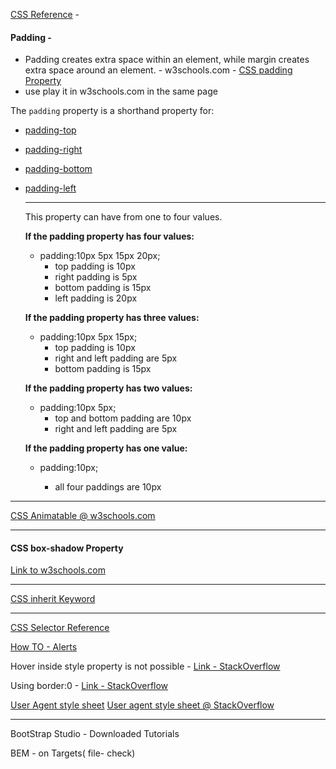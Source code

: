 [CSS Reference](https://www.w3schools.com/cssref/default.asp) -

#### Padding -

* Padding creates extra space within an element, while margin creates extra space around an element. - w3schools.com - [CSS padding Property](https://www.w3schools.com/cssref/pr_padding.asp)
* use play it in w3schools.com in the same page

The `padding` property is a shorthand property for:

-  [padding-top](https://www.w3schools.com/cssref/pr_padding-top.asp)

- [padding-right](https://www.w3schools.com/cssref/pr_padding-right.asp)

- [padding-bottom](https://www.w3schools.com/cssref/pr_padding-bottom.asp)

- [padding-left](https://www.w3schools.com/cssref/pr_padding-left.asp)

  ***

  This property can have from one to four values.

  **If the padding property has four values:**

  - padding:10px 5px 15px 20px;
    - top padding is 10px
    - right padding is 5px
    - bottom padding is 15px
    - left padding is 20px

  **If the padding property has three values:**

  - padding:10px 5px 15px;
    - top padding is 10px
    - right and left padding are 5px
    - bottom padding is 15px

  **If the padding property has two values:**

  - padding:10px 5px;
    - top and bottom padding are 10px
    - right and left padding are 5px

  **If the padding property has one value:**

  - padding:10px;

    - all four paddings are 10px
    

***

[CSS Animatable @ w3schools.com](https://www.w3schools.com/cssref/css_animatable.asp) 

***

#### CSS box-shadow Property

[Link to w3schools.com](https://www.w3schools.com/cssref/css3_pr_box-shadow.asp) 

***

[CSS inherit Keyword](https://www.w3schools.com/cssref/css_inherit.asp) 	

***

[CSS Selector Reference](https://www.w3schools.com/cssref/css_selectors.asp)	

[How TO - Alerts](https://www.w3schools.com/howto/howto_js_alert.asp)	

Hover inside style property is not possible - [Link - StackOverflow](https://stackoverflow.com/questions/1834537/how-to-use-css-hover-inside-html-tag)	

Using border:0 - [Link - StackOverflow](https://stackoverflow.com/questions/2922909/should-i-use-border-none-or-border-0)

[User Agent style sheet](https://www.google.com/search?q=user+agent+stylesheet&rlz=1C1CHBF_enIN868IN868&oq=user+agent+stylesheet&aqs=chrome..69i57.173j0j1&sourceid=chrome&ie=UTF-8)	[User agent style sheet @ StackOverflow](https://stackoverflow.com/questions/12582624/what-is-user-agent-stylesheet)	

***

BootStrap Studio - Downloaded Tutorials

BEM - on Targets( file- check)

